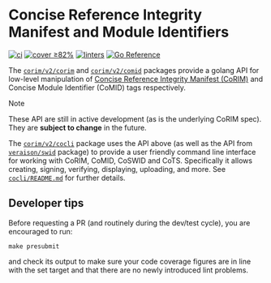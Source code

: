 # Concise Reference Integrity Manifest and Module Identifiers
[![ci](https://github.com/veraison/corim/actions/workflows/ci.yml/badge.svg)](https://github.com/veraison/corim/actions/workflows/ci.yml)
[![cover ≥82%](https://github.com/veraison/corim/actions/workflows/ci-go-cover.yml/badge.svg)](https://github.com/veraison/corim/actions/workflows/ci-go-cover.yml)
[![linters](https://github.com/veraison/corim/actions/workflows/linters.yml/badge.svg)](https://github.com/veraison/corim/actions/workflows/linters.yml)
[![Go Reference](https://pkg.go.dev/badge/github.com/veraison/corim.svg)](https://pkg.go.dev/github.com/veraison/corim)

The [`corim/v2/corim`](corim) and [`corim/v2/comid`](comid) packages provide a golang API for low-level manipulation of [Concise Reference Integrity Manifest (CoRIM)](https://datatracker.ietf.org/doc/draft-ietf-rats-corim/) and Concise Module Identifier (CoMID) tags respectively.

> [!NOTE]
> These API are still in active development (as is the underlying CoRIM spec).
> They are **subject to change** in the future.

The [`corim/v2/cocli`](cocli) package uses the API above (as well as the API from [`veraison/swid`](https://github.com/veraison/swid) package) to provide a user friendly command line interface for working with CoRIM, CoMID, CoSWID and CoTS.  Specifically it allows creating, signing, verifying, displaying, uploading, and more.  See [`cocli/README.md`](cocli/README.md) for further details.

## Developer tips

Before requesting a PR (and routinely during the dev/test cycle), you are encouraged to run:
```
make presubmit
```
and check its output to make sure your code coverage figures are in line with the set target and that there are no newly introduced lint problems.
